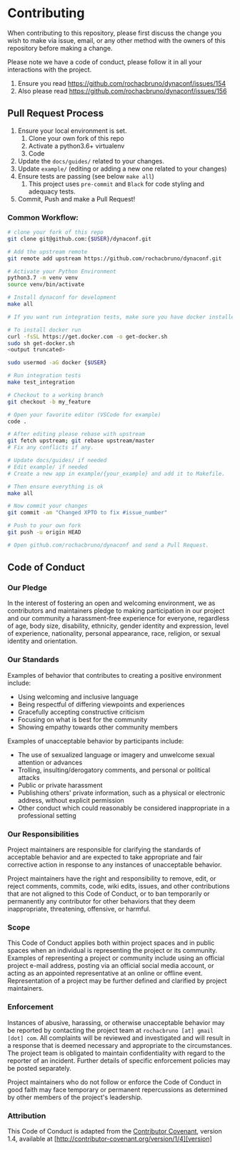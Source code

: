 # Contributing

When contributing to this repository, please first discuss the change you wish to make via issue,
email, or any other method with the owners of this repository before making a change.

Please note we have a code of conduct, please follow it in all your interactions with the project.

1. Ensure you read https://github.com/rochacbruno/dynaconf/issues/154
2. Also please read https://github.com/rochacbruno/dynaconf/issues/156

## Pull Request Process

1. Ensure your local environment is set.
    1. Clone your own fork of this repo
    2. Activate a python3.6+ virtualenv
    3. Code
2. Update the `docs/guides/` related to your changes.
3. Update `example/` (editing or adding a new one related to your changes)
4. Ensure tests are passing (see below `make all`)
    1. This project uses `pre-commit` and `Black` for code styling and adequacy tests.
5. Commit, Push and make a Pull Request!

### Common Workflow:

```bash
# clone your fork of this repo
git clone git@github.com:{$USER}/dynaconf.git

# Add the upstream remote
git remote add upstream https://github.com/rochacbruno/dynaconf.git

# Activate your Python Environment
python3.7 -m venv venv
source venv/bin/activate

# Install dynaconf for development
make all

# If you want run integration tests, make sure you have docker installed

# To install docker run
curl -fsSL https://get.docker.com -o get-docker.sh
sudo sh get-docker.sh
<output truncated>

sudo usermod -aG docker {$USER}

# Run integration tests
make test_integration

# Checkout to a working branch
git checkout -b my_feature

# Open your favorite editor (VSCode for example)
code .

# After editing please rebase with upstream
git fetch upstream; git rebase upstream/master
# Fix any conflicts if any.

# Update docs/guides/ if needed
# Edit example/ if needed
# Create a new app in example/{your_example} and add it to Makefile.

# Then ensure everything is ok
make all

# Now commit your changes
git commit -am "Changed XPTO to fix #issue_number"

# Push to your own fork
git push -u origin HEAD

# Open github.com/rochacbruno/dynaconf and send a Pull Request.
```

## Code of Conduct

### Our Pledge

In the interest of fostering an open and welcoming environment, we as
contributors and maintainers pledge to making participation in our project and
our community a harassment-free experience for everyone, regardless of age, body
size, disability, ethnicity, gender identity and expression, level of experience,
nationality, personal appearance, race, religion, or sexual identity and
orientation.

### Our Standards

Examples of behavior that contributes to creating a positive environment
include:

-   Using welcoming and inclusive language
-   Being respectful of differing viewpoints and experiences
-   Gracefully accepting constructive criticism
-   Focusing on what is best for the community
-   Showing empathy towards other community members

Examples of unacceptable behavior by participants include:

-   The use of sexualized language or imagery and unwelcome sexual attention or
    advances
-   Trolling, insulting/derogatory comments, and personal or political attacks
-   Public or private harassment
-   Publishing others' private information, such as a physical or electronic
    address, without explicit permission
-   Other conduct which could reasonably be considered inappropriate in a
    professional setting

### Our Responsibilities

Project maintainers are responsible for clarifying the standards of acceptable
behavior and are expected to take appropriate and fair corrective action in
response to any instances of unacceptable behavior.

Project maintainers have the right and responsibility to remove, edit, or
reject comments, commits, code, wiki edits, issues, and other contributions
that are not aligned to this Code of Conduct, or to ban temporarily or
permanently any contributor for other behaviors that they deem inappropriate,
threatening, offensive, or harmful.

### Scope

This Code of Conduct applies both within project spaces and in public spaces
when an individual is representing the project or its community. Examples of
representing a project or community include using an official project e-mail
address, posting via an official social media account, or acting as an appointed
representative at an online or offline event. Representation of a project may be
further defined and clarified by project maintainers.

### Enforcement

Instances of abusive, harassing, or otherwise unacceptable behavior may be
reported by contacting the project team at `rochacbruno [at] gmail [dot] com`. All
complaints will be reviewed and investigated and will result in a response that
is deemed necessary and appropriate to the circumstances. The project team is
obligated to maintain confidentiality with regard to the reporter of an incident.
Further details of specific enforcement policies may be posted separately.

Project maintainers who do not follow or enforce the Code of Conduct in good
faith may face temporary or permanent repercussions as determined by other
members of the project's leadership.

### Attribution

This Code of Conduct is adapted from the [Contributor Covenant][homepage], version 1.4,
available at [http://contributor-covenant.org/version/1/4][version]

[homepage]: http://contributor-covenant.org
[version]: http://contributor-covenant.org/version/1/4/
